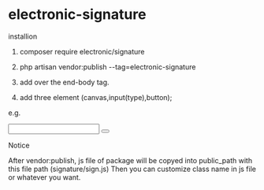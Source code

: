 # electronic-signature

installion 

1. composer require electronic/signature

2. php artisan vendor:publish --tag=electronic-signature 

3. add <script src="{{ asset('signature/sign.js') }}"></script> over the end-body tag.

4. add three element (canvas,input(type),button);

e.g. 

<!DOCTYPE html>
<html>
    <head>
        <title>Laravel</title>
    </head>
    <body>
        <canvas id="mycanvas"></canvas>
        <input type="" class="mysign">
        <button type="button" class="clearSign"></button>
        <script src="{{ asset('signature/sign.js') }}"></script>
    </body>
</html>

Notice

After vendor:publish, js file of package will be copyed into public_path with this file path (signature/sign.js)
Then you can customize class name in js file or whatever you want.



